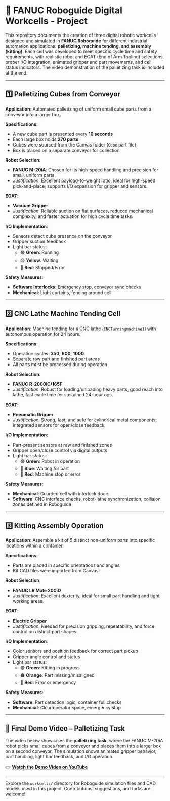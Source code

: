 
# 🦾 FANUC Roboguide Digital Workcells -  Project 
This repository documents the creation of three digital robotic workcells designed and simulated in **FANUC Roboguide** for different industrial automation applications: **palletizing, machine tending, and assembly (kitting)**. Each cell was developed to meet specific cycle time and safety requirements, with realistic robot and EOAT (End of Arm Tooling) selections, proper I/O integration, animated gripper and part movements, and cell status indicators. The video demonstration of the palletizing task is included at the end.

---

## 1️⃣ Palletizing Cubes from Conveyor

**Application**: Automated palletizing of uniform small cube parts from a conveyor into a larger box.

**Specifications**:
- A new cube part is presented every **10 seconds**
- Each large box holds **270 parts**
- Cubes were sourced from the Canvas folder (`Cube` part file)
- Box is placed on a separate conveyor for collection

**Robot Selection**:
- **FANUC M-20iA**: Chosen for its high-speed handling and precision for small, uniform parts.
- _Justification_: Excellent payload-to-weight ratio, ideal for high-speed pick-and-place; supports I/O expansion for gripper and sensors.

**EOAT**:
- **Vacuum Gripper**
- _Justification_: Reliable suction on flat surfaces, reduced mechanical complexity, and faster actuation for high cycle time tasks.

**I/O Implementation**:
- Sensors detect cube presence on the conveyor
- Gripper suction feedback
- Light bar status:
  - 🟢 **Green**: Running
  - 🟡 **Yellow**: Waiting
  - 🔴 **Red**: Stopped/Error

**Safety Measures**:
- **Software Interlocks**: Emergency stop, conveyor sync checks
- **Mechanical**: Light curtains, fencing around cell

---

## 2️⃣ CNC Lathe Machine Tending Cell

**Application**: Machine tending for a CNC lathe (`CNCTurningmachine1`) with autonomous operation for 24 hours.

**Specifications**:
- Operation cycles: **350**, **600**, **1000**
- Separate raw part and finished part areas
- All parts must be processed during operation

**Robot Selection**:
- **FANUC R-2000iC/165F**
- _Justification_: Robust for loading/unloading heavy parts, good reach into lathe, fast cycle time for sustained 24-hour ops.

**EOAT**:
- **Pneumatic Gripper**
- _Justification_: Strong, fast, and safe for cylindrical metal components; integrated sensors for open/close feedback.

**I/O Implementation**:
- Part-present sensors at raw and finished zones
- Gripper open/close control via digital outputs
- Light bar status:
  - 🟢 **Green**: Robot in operation
  - 🔵 **Blue**: Waiting for part
  - 🔴 **Red**: Machine stop or error

**Safety Measures**:
- **Mechanical**: Guarded cell with interlock doors
- **Software**: CNC interface checks, robot-lathe synchronization, collision zones defined in Roboguide

---

## 3️⃣ Kitting Assembly Operation

**Application**: Assemble a kit of 5 distinct non-uniform parts into specific locations within a container.

**Specifications**:
- Parts are placed in specific orientations and angles
- Kit CAD files were imported from Canvas

**Robot Selection**:
- **FANUC LR Mate 200iD**
- _Justification_: Excellent dexterity, ideal for small part handling and tight working areas.

**EOAT**:
- **Electric Gripper**
- _Justification_: Needed for precision gripping, repeatability, and force control on distinct part shapes.

**I/O Implementation**:
- Color sensors and position feedback for correct part pickup
- Gripper angle control and status
- Light bar status:
  - 🟢 **Green**: Kitting in progress
  - 🟠 **Orange**: Part missing/misaligned
  - 🔴 **Red**: Error or emergency

**Safety Measures**:
- **Software**: Part detection logic, container full checks
- **Mechanical**: Clear operator space, emergency stop

---

## 🎥 Final Demo Video – Palletizing Task

The video below showcases the **palletizing task**, where the FANUC M-20iA robot picks small cubes from a conveyor and places them into a larger box on a second conveyor. The simulation shows animated gripper behavior, part handling, light bar feedback, and I/O operation.

👉 **[Watch the Demo Video on YouTube](https://youtu.be/xdYfMPTStSg)**

---

Explore the `workcells/` directory for Roboguide simulation files and CAD models used in this project. Contributions, suggestions, and forks are welcome!
